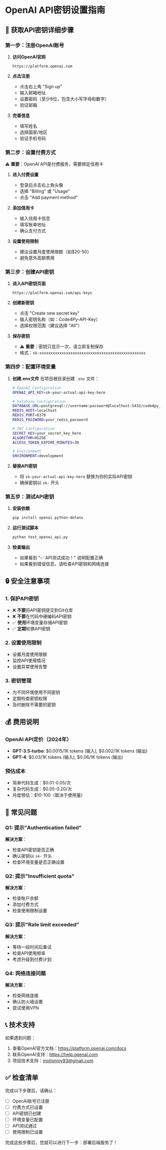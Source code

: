 # OpenAI API密钥设置指南

## 🔑 获取API密钥详细步骤

### 第一步：注册OpenAI账号

1. **访问OpenAI官网**
   ```
   https://platform.openai.com
   ```

2. **点击注册**
   - 点击右上角 "Sign up"
   - 输入邮箱地址
   - 设置密码（至少8位，包含大小写字母和数字）
   - 验证邮箱

3. **完善信息**
   - 填写姓名
   - 选择国家/地区
   - 验证手机号码

### 第二步：设置付费方式

⚠️ **重要**：OpenAI API是付费服务，需要绑定信用卡

1. **进入付费设置**
   - 登录后点击右上角头像
   - 选择 "Billing" 或 "Usage"
   - 点击 "Add payment method"

2. **添加信用卡**
   - 输入信用卡信息
   - 填写账单地址
   - 确认支付方式

3. **设置使用限制**
   - 建议设置月度使用限额（如$20-50）
   - 避免意外高额费用

### 第三步：创建API密钥

1. **进入API密钥页面**
   ```
   https://platform.openai.com/api-keys
   ```

2. **创建新密钥**
   - 点击 "Create new secret key"
   - 输入密钥名称（如：Code4Py-API-Key）
   - 选择权限范围（建议选择 "All"）

3. **保存密钥**
   - ⚠️ **重要**：密钥只显示一次，请立即复制保存
   - 格式：`sk-xxxxxxxxxxxxxxxxxxxxxxxxxxxxxxxxxxxxxxxxxxxxxxxx`

### 第四步：配置环境变量

1. **创建.env文件**
   在项目根目录创建 `.env` 文件：

   ```bash
   # OpenAI Configuration
   OPENAI_API_KEY=sk-your-actual-api-key-here
   
   # Database Configuration
   DATABASE_URL=postgresql://username:password@localhost:5432/code4py_db
   REDIS_HOST=localhost
   REDIS_PORT=6379
   REDIS_PASSWORD=your_redis_password
   
   # JWT Configuration
   SECRET_KEY=your_secret_key_here
   ALGORITHM=HS256
   ACCESS_TOKEN_EXPIRE_MINUTES=30
   
   # Environment
   ENVIRONMENT=development
   ```

2. **替换API密钥**
   - 将 `sk-your-actual-api-key-here` 替换为你的实际API密钥
   - 确保密钥以 `sk-` 开头

### 第五步：测试API密钥

1. **安装依赖**
   ```bash
   pip install openai python-dotenv
   ```

2. **运行测试脚本**
   ```bash
   python test_openai_api.py
   ```

3. **检查输出**
   - 如果看到 "✅ API测试成功！" 说明配置正确
   - 如果看到错误信息，请检查API密钥和网络连接

## 🔒 安全注意事项

### 1. 保护API密钥
- ❌ **不要**将API密钥提交到Git仓库
- ❌ **不要**在代码中硬编码API密钥
- ✅ **使用**环境变量存储API密钥
- ✅ **定期**轮换API密钥

### 2. 设置使用限制
- 设置月度使用限额
- 监控API使用情况
- 设置异常使用告警

### 3. 密钥管理
- 为不同环境使用不同密钥
- 定期检查密钥权限
- 及时删除不需要的密钥

## 💰 费用说明

### OpenAI API定价（2024年）
- **GPT-3.5-turbo**: $0.0015/1K tokens (输入), $0.002/1K tokens (输出)
- **GPT-4**: $0.03/1K tokens (输入), $0.06/1K tokens (输出)

### 预估成本
- 简单代码生成：$0.01-0.05/次
- 复杂代码生成：$0.05-0.20/次
- 月度预估：$10-100（取决于使用量）

## 🚨 常见问题

### Q1: 提示"Authentication failed"
**解决方案**：
- 检查API密钥是否正确
- 确认密钥以 `sk-` 开头
- 检查环境变量是否正确设置

### Q2: 提示"Insufficient quota"
**解决方案**：
- 检查账户余额
- 添加付费方式
- 检查使用限制设置

### Q3: 提示"Rate limit exceeded"
**解决方案**：
- 等待一段时间后重试
- 检查API使用频率
- 考虑升级到付费计划

### Q4: 网络连接问题
**解决方案**：
- 检查网络连接
- 确认防火墙设置
- 尝试使用VPN

## 📞 技术支持

如果遇到问题：
1. 查看OpenAI官方文档：https://platform.openai.com/docs
2. 联系OpenAI支持：https://help.openai.com
3. 项目技术支持：motionjoy93@gmail.com

## ✅ 检查清单

完成以下步骤后，请确认：
- [ ] OpenAI账号已注册
- [ ] 付费方式已设置
- [ ] API密钥已创建
- [ ] 环境变量已配置
- [ ] API测试通过
- [ ] 使用限制已设置

完成这些步骤后，您就可以进行下一步：部署后端服务了！


